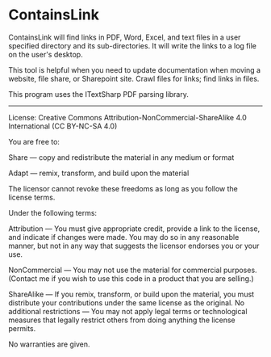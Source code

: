 # ContainsLink
ContainsLink will find links in PDF, Word, Excel, and text files in a user specified directory and its sub-directories.
It will write the links to a log file on the user's desktop.

This tool is helpful when you need to update documentation when moving a website, file share, or Sharepoint site.
Crawl files for links; find links in files.

This program uses the ITextSharp PDF parsing library.

----

License: 
Creative Commons Attribution-NonCommercial-ShareAlike 4.0 International (CC BY-NC-SA 4.0)

You are free to:

Share — copy and redistribute the material in any medium or format

Adapt — remix, transform, and build upon the material

The licensor cannot revoke these freedoms as long as you follow the license terms.


Under the following terms:

Attribution — You must give appropriate credit, provide a link to the license, and indicate if changes were made. You may do so in any reasonable manner, but not in any way that suggests the licensor endorses you or your use.

NonCommercial — You may not use the material for commercial purposes. (Contact me if you wish to use this code in a product that you are selling.)

ShareAlike — If you remix, transform, or build upon the material, you must distribute your contributions under the same license as the original.
No additional restrictions — You may not apply legal terms or technological measures that legally restrict others from doing anything the license permits.

No warranties are given.
